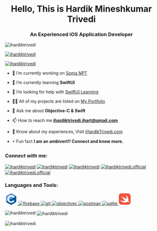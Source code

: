 <h1 align="center">Hello, This is Hardik Mineshkumar Trivedi</h1>
<h3 align="center">An Experienced iOS Application Developer</h3>

<p align="left"> <img src="https://komarev.com/ghpvc/?username=ihardiktrivedi&label=Profile%20views&color=0e75b6&style=flat" alt="ihardiktrivedi" /> </p>

<p align="left"> <a href="https://github.com/ryo-ma/github-profile-trophy"><img src="https://github-profile-trophy.vercel.app/?username=ihardiktrivedi" alt="ihardiktrivedi" /></a> </p>

<p align="left"> <a href="https://twitter.com/ihardiktrivedi" target="blank"><img src="https://img.shields.io/twitter/follow/ihardiktrivedi?logo=twitter&style=for-the-badge" alt="ihardiktrivedi" /></a> </p>

- 🔭 I’m currently working on [Soma NPT](https://apps.apple.com/us/app/soma-npt/id1333946625)

- 🌱 I’m currently learning **SwiftUI**

- 🤝 I’m looking for help with [SwiftUI Learning](https://developer.apple.com/xcode/swiftui/)

- 👨‍💻 All of my projects are listed on [My Portfolio](https://ihardiktrivedi.com/Resume/Resume-Hardik.pdf#page=3)

- 💬 Ask me about **Objective-C & Swift**

- 📫 How to reach me **ihardiktrivedi.ihart@gmail.com**

- 📄 Know about my experiences, Visit [iHardikTrivedi.com](https://ihardiktrivedi.com/)

- ⚡ Fun fact **I am an ambivert!! Connect and know more.**

<h3 align="left">Connect with me:</h3>
<p align="left">
<a href="https://twitter.com/ihardiktrivedi" target="blank"><img align="center" src="https://raw.githubusercontent.com/rahuldkjain/github-profile-readme-generator/master/src/images/icons/Social/twitter.svg" alt="ihardiktrivedi" height="30" width="40" /></a>
<a href="https://linkedin.com/in/ihardiktrivedi" target="blank"><img align="center" src="https://raw.githubusercontent.com/rahuldkjain/github-profile-readme-generator/master/src/images/icons/Social/linked-in-alt.svg" alt="ihardiktrivedi" height="30" width="40" /></a>
<a href="https://stackoverflow.com/users/ihardiktrivedi" target="blank"><img align="center" src="https://raw.githubusercontent.com/rahuldkjain/github-profile-readme-generator/master/src/images/icons/Social/stack-overflow.svg" alt="ihardiktrivedi" height="30" width="40" /></a>
<a href="https://fb.com/ihardiktrivedi.official" target="blank"><img align="center" src="https://raw.githubusercontent.com/rahuldkjain/github-profile-readme-generator/master/src/images/icons/Social/facebook.svg" alt="ihardiktrivedi.official" height="30" width="40" /></a>
<a href="https://instagram.com/ihardiktrivedi.official" target="blank"><img align="center" src="https://raw.githubusercontent.com/rahuldkjain/github-profile-readme-generator/master/src/images/icons/Social/instagram.svg" alt="ihardiktrivedi.official" height="30" width="40" /></a>
</p>

<h3 align="left">Languages and Tools:</h3>
<p align="left"> <a href="https://www.cprogramming.com/" target="_blank" rel="noreferrer"> <img src="https://raw.githubusercontent.com/devicons/devicon/master/icons/c/c-original.svg" alt="c" width="40" height="40"/> </a> <a href="https://firebase.google.com/" target="_blank" rel="noreferrer"> <img src="https://www.vectorlogo.zone/logos/firebase/firebase-icon.svg" alt="firebase" width="40" height="40"/> </a> <a href="https://git-scm.com/" target="_blank" rel="noreferrer"> <img src="https://www.vectorlogo.zone/logos/git-scm/git-scm-icon.svg" alt="git" width="40" height="40"/> </a> <a href="https://developer.apple.com/library/archive/documentation/Cocoa/Conceptual/ProgrammingWithObjectiveC/Introduction/Introduction.html" target="_blank" rel="noreferrer"> <img src="https://www.vectorlogo.zone/logos/apple_objectivec/apple_objectivec-icon.svg" alt="objectivec" width="40" height="40"/> </a> <a href="https://postman.com" target="_blank" rel="noreferrer"> <img src="https://www.vectorlogo.zone/logos/getpostman/getpostman-icon.svg" alt="postman" width="40" height="40"/> </a> <a href="https://www.sqlite.org/" target="_blank" rel="noreferrer"> <img src="https://www.vectorlogo.zone/logos/sqlite/sqlite-icon.svg" alt="sqlite" width="40" height="40"/> </a> <a href="https://developer.apple.com/swift/" target="_blank" rel="noreferrer"> <img src="https://raw.githubusercontent.com/devicons/devicon/master/icons/swift/swift-original.svg" alt="swift" width="40" height="40"/> </a> </p>

<p><img align="left" src="https://github-readme-stats.vercel.app/api/top-langs?username=ihardiktrivedi&show_icons=true&locale=en&layout=compact" alt="ihardiktrivedi" /></p>

<p>&nbsp;<img align="center" src="https://github-readme-stats.vercel.app/api?username=ihardiktrivedi&show_icons=true&locale=en" alt="ihardiktrivedi" /></p>

<p><img align="center" src="https://github-readme-streak-stats.herokuapp.com/?user=ihardiktrivedi&" alt="ihardiktrivedi" /></p>
